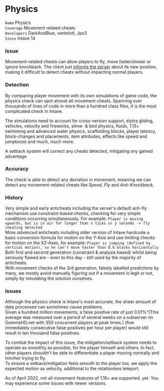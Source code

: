 # Physics

`Name` Physics<br>
`Coverage` Movement related cheats<br>
`Developers` DarkAndBlue, ventolotl, Jpx3<br>
`Since` Intave 14<br>

### Issue
Movement-related cheats can allow players to fly, move faster/slower or ignore knockback.
The client just [informs the server](https://wiki.vg/Protocol#Player_Position) about its new position, 
making it difficult to detect cheats without impacting normal players.

### Detection
By comparing player movement with its own simulations of game code, the physics check can spot almost all movement
cheats. Spanning over thousands of lines of code in more than a hundred class files, it is the most complicated check in Intave.

The simulations need to account for cross-version support, elytra gliding, vehicles, velocity and fireworks, slime- & bed physics, fluids, 1.13+ swimming and advanced water physics, scaffolding blocks, player latency, block-changes and placements, item attributes, effects like speed and jumpboost and much, much more.

A setback system will correct any cheats detected, mitigating any gained advantage.
### Accuracy
The check is able to detect any deviation in movement, meaning we can detect any movement-related cheats like *Speed*, *Fly* and *Anti-Knockback*.
### History
Very simple and early anticheats including the server's default anti-fly mechanism use constraint-based checks, checking for very simple conditions occurring simultaneously. 
For example: `Player is moving upwards, but is in air for longer than x ticks or y seconds -> fly cheating detected`
<br>
More *advanced* anticheats including older version of Intave hardcode a basic conversion formula for motion on the Y-Axis and use limiting checks for motion on the XZ-Axes, 
for example: `Player is jumping (defined by vertical motion), so he can't move faster than 0.6 blocks horizontally`<br>
Both first and second generation (constraint & analysis based) whilst being seriously flawed are - even to this day - still used by the majority of anticheats. <br>
With movement checks of the 3rd generation, falsely labelled *predictions* by many, 
we mostly avoid manually figuring out if a movement is legit or not, simply by simulating the solution ourselves.

### Issues
Although the physics check is Intave's most accurate, the sheer amount of data processed can sometimes cause problems.<br>
Given a hundred million movements, a false positive rate of just 0.01%^[This average was measured over a period of
several weeks on a subserver on GommeHD.net with 350 concurrent players at peak times.] (five immediately consecutive false positives per hour per player) would still result in ten thousand false positives.<br>

To combat the impact of this issue, the mitigation/setback system needs to operate as smoothly as possible, for the player himself and others.
In fact, other players shouldn't be able to differentiate a player moving normally and him/her trying to fly.<br>
To ensure a setback/mitigation feels smooth to the player too, we apply the expected motion as velocity, additional to the rotationless teleport.

As of April 2022, not all movement-features of 1.16+ are supported, yet.
You may experience some issues with newer versions.